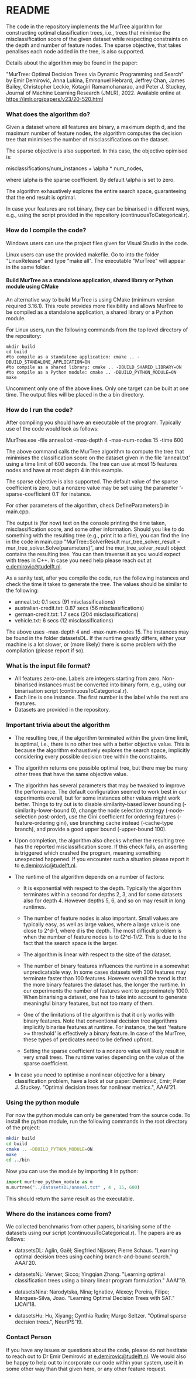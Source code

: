 # README #

The code in the repository implements the MurTree algorithm for constructing optimal classification trees, i.e., trees that minimise the misclassification score of the given dataset while respecting constraints on the depth and number of feature nodes. The sparse objective, that takes penalises each node added in the tree, is also supported. 

Details about the algorithm may be found in the paper:

"MurTree: Optimal Decision Trees via Dynamic Programming and Search" by Emir Demirović, Anna Lukina, Emmanuel Hebrard, Jeffrey Chan, James Bailey, Christopher Leckie, Kotagiri Ramamohanarao, and Peter J. Stuckey, Journal of Machine Learning Research (JMLR), 2022. Available online at https://jmlr.org/papers/v23/20-520.html

### What does the algorithm do? ###

Given a dataset where all features are binary, a maximum depth d, and the maximum number of feature nodes, the algorithm computes the decision tree that minimises the number of misclassifications on the dataset. 

The sparse objective is also supported. In this case, the objective opimised is:

misclassifications/num_instances + \alpha * num_nodes, 

where \alpha is the sparse coefficient. By default \alpha is set to zero.

The algorithm exhaustively explores the entire search space, guaranteeing that the end result is optimal.

In case your features are not binary, they can be binarised in different ways, e.g., using the script provided in the repository (continuousToCategorical.r).

### How do I compile the code? ###

Windows users can use the project files given for Visual Studio in the code.

Linux users can use the provided makefile. Go to into the folder "LinuxRelease" and type "make all". The executable "MurTree" will appear in the same folder.

#### Build MurTree as a standalone application, shared library or Python module using CMake

An alternative way to build MurTree is using CMake (minimum version required 3.16.1). This route provides more flexibility and allows MurTree to be compiled as a standalone application, a shared library or a Python module.

For Linux users, run the following commands from the top level directory of the repository:
```shell
mkdir build
cd build
#to compile as a standalone application: cmake .. -DBUILD_STANDALONE_APPLICATION=ON
#to compile as a shared library: cmake .. -DBUILD_SHARED_LIBRARY=ON
#to compile as a Python module: cmake .. -DBUILD_PYTHON_MODULE=ON
make
```
Uncomment only one of the above lines. Only one target can be built at one time. The output files will be placed in the a bin directory.

### How do I run the code? ###

After compiling you should have an executable of the program. Typically use of the code would look as follows:

MurTree.exe -file anneal.txt -max-depth 4 -max-num-nodes 15 -time 600

The above command calls the MurTree algorithm to compute the tree that minimises the classification score on the dataset given in the file 'anneal.txt' using a time limit of 600 seconds. The tree can use at most 15 features nodes and have at most depth 4 in this example.

The sparse objective is also supported. The default value of the sparse coefficient is zero, but a nonzero value may be set using the parameter '-sparse-coefficient 0.1' for instance.

For other parameters of the algorithm, check DefineParameters() in main.cpp.

The output is (for now) text on the console printing the time taken, misclassification score, and some other information. Should you like to do something with the resulting tree (e.g., print it to a file), you can find the line in the code in main.cpp "MurTree::SolverResult mur_tree_solver_result = mur_tree_solver.Solve(parameters)", and the mur_tree_solver_result object contains the resulting tree. You can then traverse it as you would expect with trees in C++. In case you need help please reach out at e.demirovic@tudelft.nl.

As a sanity test, after you compile the code, run the following instances and check the time it takes to generate the tree. The values should be similar to the following:

* anneal.txt: 0.1 secs (91 misclassifications)
* australian-credit.txt: 0.87 secs (56 misclassifications)
* german-credit.txt: 1.7 secs (204 misclassifications)
* vehicle.txt: 6 secs (12 misclassifications)

The above uses -max-depth 4 and -max-num-nodes 15. The instances may be found in the folder datasetsDL. If the runtime greatly differs, either your machine is a lot slower, or (more likely) there is some problem with the compilation (please report if so).

### What is the input file format? ###

* All features zero-one. Labels are integers starting from zero. Non-binarised instances must be converted into binary form, e.g., using our binarisation script (continuousToCategorical.r).
* Each line is one instance. The first number is the label while the rest are features.
* Datasets are provided in the repository.

### Important trivia about the algorithm ###

* The resulting tree, if the algorithm terminated within the given time limit, is optimal, i.e., there is no other tree with a better objective value. This is because the algorithm exhaustively explores the search space, implicitly considering every possible decision tree within the constraints.

* The algorithm returns one possible optimal tree, but there may be many other trees that have the same objective value.

* The algorithm has several parameters that may be tweaked to improve the performance. The default configuration seemed to work best in our experiments overall, but for some instances other values might work better. Things to try out is to disable similarity-based lower bounding (-similarity-lower-bound 0), change the node selection strategy (-node-selection post-order), use the Gini coefficient for ordering features (-feature-ordering gini), use branching cache instead (-cache-type branch), and provide a good upper bound (-upper-bound 100). 

* Upon completion, the algorithm also checks whether the resulting tree has the reported misclassification score. If this check fails, an asserting is triggered which crashed the program, meaning something unexpected happened. If you encounter such a situation please report it to e.demirovic@tudelft.nl.

* The runtime of the algorithm depends on a number of factors:

	+ It is exponential with respect to the depth. Typically the algorithm terminates within a second for depths 2, 3, and for some datasets also for depth 4. However depths 5, 6, and so on may result in long runtimes. 

	+ The number of feature nodes is also important. Small values are typically easy, as well as large values, where a large value is one close to 2^d-1, where d is the depth. The most difficult problem is when the number of feature nodes is to (2^d-1)/2. This is due to the fact that the search space is the larger.

	+ The algorithm is linear with respect to the size of the dataset.

	+ The number of binary features influences the runtime in a somewhat unpredicatable way. In some cases datasets with 300 features may terminate faster than 100 features. However overall the trend is that the more binary features the dataset has, the longer the runtime. In our experiments the number of features went to approximately 1000. When binarising a dataset, one has to take into account to generate meaningful binary features, but not too many of them.

	+ One of the limitations of the algorithm is that it only works with binary features. Note that conventional decision tree algorithms implicitly binarise features at runtime. For instance, the test 'feature >= threshold' is effectively a binary feature. In case of the MurTree, these types of predicates need to be defined upfront.

	+ Setting the sparse coefficient to a nonzero value will likely result in very small trees. The runtime varies depending on the value of the sparse coefficient.

* In case you need to optimise a nonlinear objective for a binary classification problem, have a look at our paper: Demirović, Emir; Peter J. Stuckey. "Optimal decision trees for nonlinear metrics.", AAAI'21.

### Using the python module
For now the python module can only be generated from the source code.
To install the python module, run the following commands in the root directory of the project:

```bash
mkdir build
cd build
cmake .. -DBUILD_PYTHON_MODULE=ON
make
cd ../bin
```
Now you can use the module by importing it in python:

```python
import murtree_python_module as m
m.murtree("../datasetsDL/anneal.txt" , 4 , 15, 600)

```
This should return the same result as the executable.


### Where do the instances come from? ###

We collected benchmarks from other papers, binarising some of the datasets using our script (continuousToCategorical.r). The papers are as follows:

* datasetsDL: Aglin, Gaël; Siegfried Nijssen; Pierre Schaus. "Learning optimal decision trees using caching branch-and-bound search." AAAI'20.

* datasetsNL: Verwer, Sicco; Yingqian Zhang. "Learning optimal classification trees using a binary linear program formulation." AAAI'19.

* datasetsNina: Narodytska, Nina; Ignatiev, Alexey; Pereira, Filipe; Marques-Silva, Joao. "Learning Optimal Decision Trees with SAT." IJCAI'18.

* datasetsHu: Hu, Xiyang; Cynthia Rudin; Margo Seltzer. "Optimal sparse decision trees.", NeurIPS'19.

### Contact Person ###

If you have any issues or questions about the code, please do not hestitate to reach out to Dr Emir Demirović at e.demirovic@tudelft.nl. We would also be happy to help out to incorporate our code within your system, use it in some other way than that given here, or any other feature request.